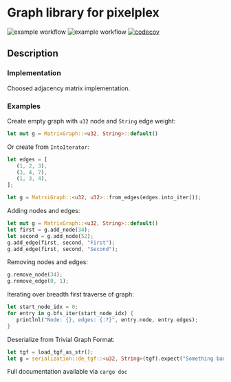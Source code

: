 # Graph library for pixelplex

![example workflow](https://github.com/usrsem/graph/actions/workflows/check-and-lint.yaml/badge.svg) ![example workflow](https://github.com/usrsem/graph/actions/workflows/test.yaml/badge.svg) [![codecov](https://codecov.io/gh/usrsem/graph/branch/main/graph/badge.svg?token=OHLZ48OAM7)](https://codecov.io/gh/usrsem/graph)

## Description

### Implementation
Choosed adjacency matrix implementation.

### Examples
Create empty graph with `u32` node and `String` edge weight:
```rust
let mut g = MatrixGraph::<u32, String>::default()
```

Or create from `IntoIterator`:
```rust
let edges = [
   (1, 2, 3),
   (3, 4, 7),
   (1, 3, 4),
];

let g = MatrxiGraph::<u32, u32>::from_edges(edges.into_iter());
```

Adding nodes and edges:
```rust
let mut g = MatrixGraph::<u32, String>::default()
let first = g.add_node(34);
let second = g.add_node(52);
g.add_edge(first, second, "First");
g.add_edge(first, second, "Second");
```

Removing nodes and edges:
```rust
g.remove_node(34);
g.remove_edge(0, 1);
```

Iterating over breadth first traverse of graph:
```rust
let start_node_idx = 0;
for entry in g.bfs_iter(start_node_idx) {
   printlnl("Node: {}, edges: {:?}", entry.node, entry.edges);
}
```

Deserialize from Trivial Graph Format:
```rust
let tgf = load_tgf_as_str();
let g = serialization::de_tgf::<u32, String>(tgf).expect("Something bad");
```

Full documentation available via `cargo doc`
